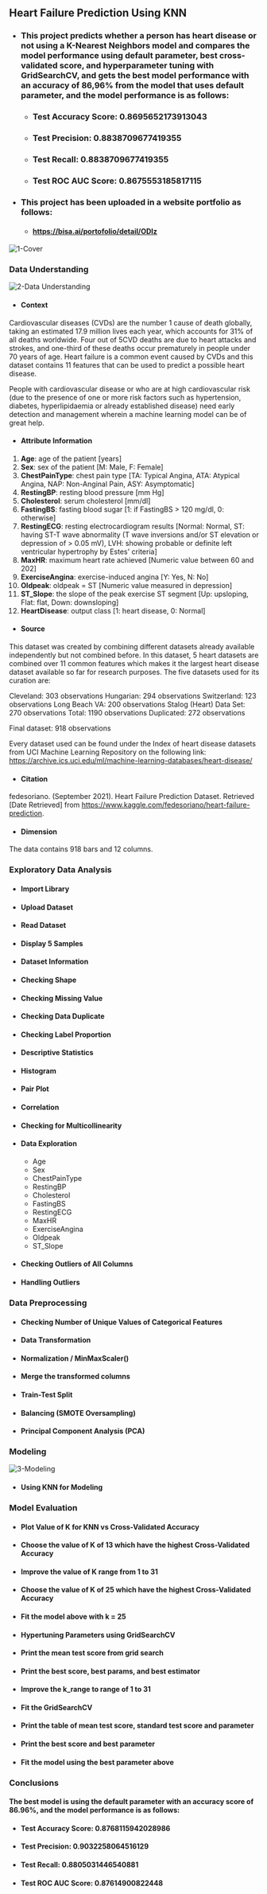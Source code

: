 ## Heart Failure Prediction Using KNN ##

* ### This project predicts whether a person has heart disease or not using a K-Nearest Neighbors model and compares the model performance using default parameter, best cross-validated score, and hyperparameter tuning with GridSearchCV, and  gets the best model performance with an accuracy of  86,96% from the model that uses default parameter, and the model performance is as follows:
  - ###	Test Accuracy Score: 0.8695652173913043
  - ###	Test Precision: 0.8838709677419355
  - ###	Test Recall: 0.8838709677419355
  - ###	Test ROC AUC Score: 0.8675553185817115

* ### This project has been uploaded in a website portfolio as follows:
  - #### https://bisa.ai/portofolio/detail/ODIz

![1-Cover](https://user-images.githubusercontent.com/91950433/218283820-f4149bc6-d8eb-40a5-b094-a6fbd4cf8c23.png)

### Data Understanding ###

![2-Data Understanding](https://user-images.githubusercontent.com/91950433/218283856-985cdf48-59f3-4235-a983-190a1731d2bf.png)

* #### Context

Cardiovascular diseases (CVDs) are the number 1 cause of death globally, taking an estimated 17.9 million lives each year, which accounts for 31% of all deaths worldwide. Four out of 5CVD deaths are due to heart attacks and strokes, and one-third of these deaths occur prematurely in people under 70 years of age. Heart failure is a common event caused by CVDs and this dataset contains 11 features that can be used to predict a possible heart disease.

People with cardiovascular disease or who are at high cardiovascular risk (due to the presence of one or more risk factors such as hypertension, diabetes, hyperlipidaemia or already established disease) need early detection and management wherein a machine learning model can be of great help.

* #### Attribute Information
1. **Age**: age of the patient [years]
2. **Sex**: sex of the patient [M: Male, F: Female]
3. **ChestPainType**: chest pain type [TA: Typical Angina, ATA: Atypical Angina, NAP: Non-Anginal Pain, ASY: Asymptomatic]
4. **RestingBP**: resting blood pressure [mm Hg]
5. **Cholesterol**: serum cholesterol [mm/dl]
6. **FastingBS**: fasting blood sugar [1: if FastingBS > 120 mg/dl, 0: otherwise]
7. **RestingECG**: resting electrocardiogram results [Normal: Normal, ST: having ST-T wave abnormality (T wave inversions and/or ST elevation or depression of > 0.05 mV), LVH: showing probable or definite left ventricular hypertrophy by Estes' criteria]
8. **MaxHR**: maximum heart rate achieved [Numeric value between 60 and 202]
9. **ExerciseAngina**: exercise-induced angina [Y: Yes, N: No]
10. **Oldpeak**: oldpeak = ST [Numeric value measured in depression]
11. **ST_Slope**: the slope of the peak exercise ST segment [Up: upsloping, Flat: flat, Down: downsloping]
12. **HeartDisease**: output class [1: heart disease, 0: Normal]

* #### Source
This dataset was created by combining different datasets already available independently but not combined before. In this dataset, 5 heart datasets are combined over 11 common features which makes it the largest heart disease dataset available so far for research purposes. The five datasets used for its curation are:

Cleveland: 303 observations
Hungarian: 294 observations
Switzerland: 123 observations
Long Beach VA: 200 observations
Stalog (Heart) Data Set: 270 observations
Total: 1190 observations
Duplicated: 272 observations

Final dataset: 918 observations

Every dataset used can be found under the Index of heart disease datasets from UCI Machine Learning Repository on the following link: https://archive.ics.uci.edu/ml/machine-learning-databases/heart-disease/ 

* #### Citation
fedesoriano. (September 2021). Heart Failure Prediction Dataset. Retrieved [Date Retrieved] from https://www.kaggle.com/fedesoriano/heart-failure-prediction.

* #### Dimension
The data contains 918 bars and 12 columns.

### Exploratory Data Analysis

* #### Import Library

* #### Upload Dataset

* #### Read Dataset

* #### Display 5 Samples

* #### Dataset Information

* #### Checking Shape

* #### Checking Missing Value

* #### Checking Data Duplicate

* #### Checking Label Proportion

* #### Descriptive Statistics

* #### Histogram

* #### Pair Plot

* #### Correlation

* #### Checking for Multicollinearity

* #### Data Exploration

  - Age
  - Sex
  - ChestPainType
  - RestingBP
  - Cholesterol
  - FastingBS
  - RestingECG
  - MaxHR
  - ExerciseAngina
  - Oldpeak
  - ST_Slope

* #### Checking Outliers of All Columns

* #### Handling Outliers

### Data Preprocessing

* #### Checking Number of Unique Values of Categorical Features

* #### Data Transformation

* #### Normalization / MinMaxScaler()

* #### Merge the transformed columns

* #### Train-Test Split

* #### Balancing (SMOTE Oversampling)

* #### Principal Component Analysis (PCA)

### Modeling

![3-Modeling](https://user-images.githubusercontent.com/91950433/218283878-f9b54fe1-1c0f-41fb-a2f9-dc8a5fcfac94.png)

* #### Using KNN for Modeling

### Model Evaluation

* #### Plot Value of K for KNN vs Cross-Validated Accuracy

* #### Choose the value of K of 13 which have the highest Cross-Validated Accuracy

* #### Improve the value of K range from 1 to 31

* #### Choose the value of K of 25 which have the highest Cross-Validated Accuracy

* #### Fit the model above with k = 25

* #### Hypertuning Parameters using GridSearchCV

* #### Print the mean test score from grid search

* #### Print the best score, best params, and best estimator

* #### Improve the k_range to range of 1 to 31

* #### Fit the GridSearchCV

* #### Print the table of mean test score, standard test score and parameter

* #### Print the best score and best parameter

* #### Fit the model using the best parameter above

### Conclusions
#### The best model is using the default parameter with an accuracy score of 86.96%, and the model performance is as follows:
* #### Test Accuracy Score: 0.8768115942028986
* #### Test Precision: 0.9032258064516129
* #### Test Recall: 0.8805031446540881
* #### Test ROC AUC Score: 0.87614900822448
